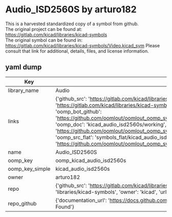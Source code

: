 # Audio_ISD2560S by arturo182  
This is a harvested standardized copy of a symbol from github.  
The original project can be found at:  
https://gitlab.com/kicad/libraries/kicad-symbols  
The original symbol can be found in:
https://gitlab.com/kicad/libraries/kicad-symbols/Video.kicad_sym
Please consult that link for additional, details, files, and license information.  
## yaml dump  
| Key | Value |  
| --- | --- |  
| library_name | Audio |  
| links | {'github_src': 'https://gitlab.com/kicad/libraries/kicad-symbols/Video.kicad_sym', 'github_src_repo': 'https://gitlab.com/kicad/libraries/kicad-symbols', 'oomp_bot': 'kicad_audio_isd2560s/working', 'oomp_bot_github': 'https://github.com/oomlout/oomlout_oomp_symbol_bot/tree/main/kicad_audio_isd2560s/working', 'oomp_doc': 'kicad_audio_isd2560s/working', 'oomp_doc_github': 'https://github.com/oomlout/oomlout_oomp_symbol_doc/tree/main/kicad_audio_isd2560s/working', 'oomp_src_flat': 'symbols_flat/kicad_audio_isd2560s/working', 'oomp_src_flat_github': 'https://github.com/oomlout/oomlout_oomp_symbol_src/tree/main/kicad_audio_isd2560s/working'} |  
| name | Audio_ISD2560S |  
| oomp_key | oomp_kicad_audio_isd2560s |  
| oomp_key_simple | kicad_audio_isd2560s |  
| owner | arturo182 |  
| repo | {'github_src': 'https://gitlab.com/kicad/libraries/kicad-symbols/Video.kicad_sym', 'name': 'libraries/kicad-symbols', 'owner': 'kicad', 'url': 'https://gitlab.com/kicad/libraries/kicad-symbols'} |  
| repo_github | {'documentation_url': 'https://docs.github.com/rest/repos/repos#get-a-repository', 'message': 'Not Found'} |  

